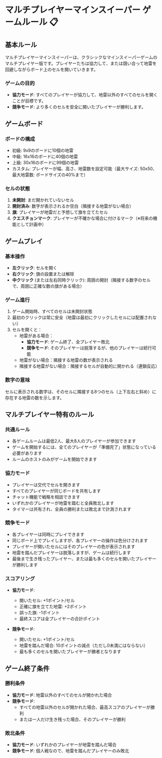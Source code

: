 # マルチプレイヤーマインスイーパー ゲームルール 📋

## 基本ルール
マルチプレイヤーマインスイーパーは、クラシックなマインスイーパーゲームのマルチプレイヤー版です。プレイヤーたちは協力して、または競い合って地雷を回避しながらボード上のセルを開いていきます。

### ゲームの目的
- **協力モード**: すべてのプレイヤーが協力して、地雷以外のすべてのセルを開くことが目標です。
- **競争モード**: より多くのセルを安全に開いたプレイヤーが勝利します。

## ゲームボード

### ボードの構成
- 初級: 9x9のボードに10個の地雷
- 中級: 16x16のボードに40個の地雷
- 上級: 30x16のボードに99個の地雷
- カスタム: プレイヤーが幅、高さ、地雷数を設定可能（最大サイズ: 50x50、最大地雷数: ボードサイズの40%まで）

### セルの状態
1. **未開封**: まだ開かれていないセル
2. **開封済み**: 数字が表示されるか空白（隣接する地雷がない場合）
3. **旗**: プレイヤーが地雷だと予想して旗を立てたセル
4. **クエスチョンマーク**: プレイヤーが不確かな場合に付けるマーク（※将来の機能として計画中）

## ゲームプレイ

### 基本操作
- **左クリック**: セルを開く
- **右クリック**: 旗の設置または解除
- **中クリック** (または左右同時クリック): 周囲の開封（隣接する数字のセルで、周囲に正確な数の旗がある場合）

### ゲーム進行
1. ゲーム開始時、すべてのセルは未開封状態
2. 最初のクリックは常に安全（地雷は最初にクリックしたセルには配置されない）
3. セルを開くと：
   - 地雷がある場合：
     - **協力モード**: ゲーム終了、全プレイヤー敗北
     - **競争モード**: そのプレイヤーは脱落するが、他のプレイヤーは続行可能
   - 地雷がない場合：隣接する地雷の数が表示される
   - 隣接する地雷がない場合：隣接するセルが自動的に開かれる（連鎖反応）

### 数字の意味
セルに表示される数字は、そのセルに隣接する8つのセル（上下左右と斜め）に存在する地雷の数を示します。

## マルチプレイヤー特有のルール

### 共通ルール
- 各ゲームルームは最低2人、最大8人のプレイヤーが参加できます
- ゲームを開始するには、全てのプレイヤーが「準備完了」状態になっている必要があります
- ルームのホストのみがゲームを開始できます

### 協力モード
- プレイヤーは交代でセルを開きます
- すべてのプレイヤーが同じボードを共有します
- チャット機能で戦略を相談できます
- いずれかのプレイヤーが地雷を踏むと全員敗北します
- タイマーは共有され、全員の勝利または敗北まで計測されます

### 競争モード
- 各プレイヤーは同時にプレイできます
- 同じボード上でプレイしますが、各プレイヤーの操作は色分けされます
- プレイヤーが開いたセルにはそのプレイヤーの色が表示されます
- 地雷を踏んだプレイヤーは脱落しますが、ゲームは続行します
- 最後まで生き残ったプレイヤー、または最も多くのセルを開いたプレイヤーが勝利します

### スコアリング
- **協力モード**:
  - 開いたセル: +1ポイント/セル
  - 正確に旗を立てた地雷: +2ポイント
  - 誤った旗: -1ポイント
  - 最終スコアは全プレイヤーの合計ポイント

- **競争モード**:
  - 開いたセル: +1ポイント/セル
  - 地雷を踏んだ場合: 10ポイントの減点（ただし0未満にはならない）
  - 最も多くのセルを開いたプレイヤーが勝者となります

## ゲーム終了条件

### 勝利条件
- **協力モード**: 地雷以外のすべてのセルが開かれた場合
- **競争モード**: 
  - すべての地雷以外のセルが開かれた場合、最高スコアのプレイヤーが勝利
  - または一人だけ生き残った場合、そのプレイヤーが勝利

### 敗北条件
- **協力モード**: いずれかのプレイヤーが地雷を踏んだ場合
- **競争モード**: 個人戦なので、地雷を踏んだプレイヤーのみ敗北 